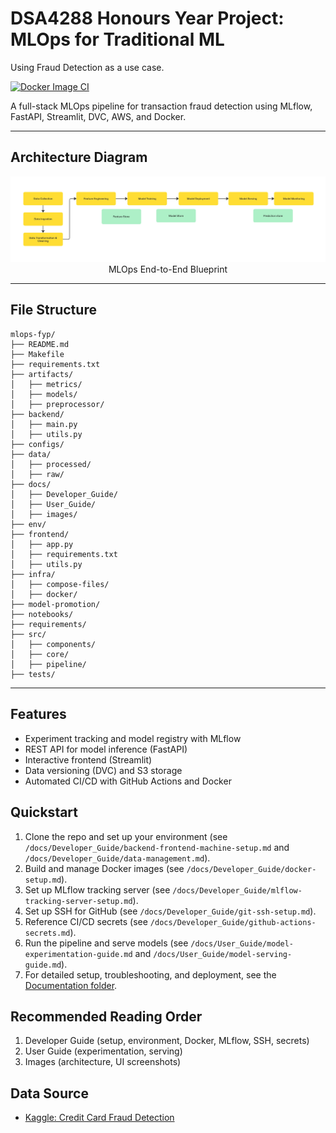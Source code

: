 # DSA4288 Honours Year Project: MLOps for Traditional ML
Using Fraud Detection as a use case.

[![Docker Image CI](https://github.com/ChinSekYi/mlops-fyp/actions/workflows/ci.yml/badge.svg)](https://github.com/ChinSekYi/mlops-fyp/actions/workflows/ci.yml)

A full-stack MLOps pipeline for transaction fraud detection using MLflow, FastAPI, Streamlit, DVC, AWS, and Docker.

---

## Architecture Diagram

<div align="center">
    <img src="docs/images/doc_mlops_blueprint.jpg" alt="MLOps End-to-End Blueprint"/>
    <br>
    <span>MLOps End-to-End Blueprint</span>
</div>

---

## File Structure

```
mlops-fyp/
├── README.md
├── Makefile
├── requirements.txt
├── artifacts/
│   ├── metrics/
│   ├── models/
│   ├── preprocessor/
├── backend/
│   ├── main.py
│   ├── utils.py
├── configs/
├── data/
│   ├── processed/
│   ├── raw/
├── docs/
│   ├── Developer_Guide/
│   ├── User_Guide/
│   ├── images/
├── env/
├── frontend/
│   ├── app.py
│   ├── requirements.txt
│   ├── utils.py
├── infra/
│   ├── compose-files/
│   ├── docker/
├── model-promotion/
├── notebooks/
├── requirements/
├── src/
│   ├── components/
│   ├── core/
│   ├── pipeline/
├── tests/
```

---

## Features
- Experiment tracking and model registry with MLflow
- REST API for model inference (FastAPI)
- Interactive frontend (Streamlit)
- Data versioning (DVC) and S3 storage
- Automated CI/CD with GitHub Actions and Docker

## Quickstart
1. Clone the repo and set up your environment (see `/docs/Developer_Guide/backend-frontend-machine-setup.md` and `/docs/Developer_Guide/data-management.md`).
2. Build and manage Docker images (see `/docs/Developer_Guide/docker-setup.md`).
3. Set up MLflow tracking server (see `/docs/Developer_Guide/mlflow-tracking-server-setup.md`).
4. Set up SSH for GitHub (see `/docs/Developer_Guide/git-ssh-setup.md`).
5. Reference CI/CD secrets (see `/docs/Developer_Guide/github-actions-secrets.md`).
6. Run the pipeline and serve models (see `/docs/User_Guide/model-experimentation-guide.md` and `/docs/User_Guide/model-serving-guide.md`).
7. For detailed setup, troubleshooting, and deployment, see the [Documentation folder](./docs/README.md).

## Recommended Reading Order
1. Developer Guide (setup, environment, Docker, MLflow, SSH, secrets)
2. User Guide (experimentation, serving)
3. Images (architecture, UI screenshots)

## Data Source
- [Kaggle: Credit Card Fraud Detection](https://www.kaggle.com/datasets/mlg-ulb/creditcardfraud)